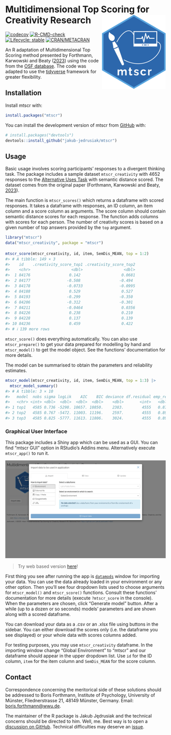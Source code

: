 
<!-- README.md is generated from README.Rmd. Please edit that file -->

# Multidimensional Top Scoring for Creativity Research <img src="./man/figures/mtscr-hex.svg" width="200" align="right"/>

<!-- badges: start -->

[![codecov](https://codecov.io/gh/jakub-jedrusiak/mtscr/branch/main/graph/badge.svg?token=N3UGHFK5QN)](https://app.codecov.io/gh/jakub-jedrusiak/mtscr)
[![R-CMD-check](https://github.com/jakub-jedrusiak/mtscr/actions/workflows/R-CMD-check.yaml/badge.svg)](https://github.com/jakub-jedrusiak/mtscr/actions/workflows/R-CMD-check.yaml)
[![Lifecycle:
stable](https://img.shields.io/badge/lifecycle-stable-green.svg)](https://lifecycle.r-lib.org/articles/stages.html#stable)
[![CRAN/METACRAN](https://img.shields.io/cran/v/mtscr)](https://CRAN.R-project.org/package=mtscr)
<!-- badges: end -->

An R adaptation of Multidimensional Top Scoring method presented by
Forthmann, Karwowski and Beaty
([2023](https://doi.org/10.1037/aca0000571)) using the code from the
[OSF database](https://osf.io/7rgsp/). The code was adapted to use the
[tidyverse](https://www.tidyverse.org/) framework for greater
flexibility.

## Installation

Install mtscr with:

``` r
install.packages("mtscr")
```

You can install the development version of mtscr from
[GitHub](https://github.com/) with:

``` r
# install.packages("devtools")
devtools::install_github("jakub-jedrusiak/mtscr")
```

## Usage

Basic usage involves scoring participants’ responses to a divergent
thinking task. The package includes a sample dataset `mtscr_creativity`
with 4652 responses to the [Alternative Uses
Task](https://en.wikipedia.org/wiki/Guilford%27s_Alternate_Uses) with
semantic distance scored. The dataset comes from the original paper
(Forthmann, Karwowski and Beaty,
[2023](https://doi.org/10.1037/aca0000571)).

The main function is `mtscr_scores()` which returns a dataframe with
scored responses. It takes a dataframe with responses, an ID column, an
item column and a score column as arguments. The score column should
contain semantic distance scores for each response. The function adds
columns with scores for each person. The number of creativity scores is
based on a given number of top answers provided by the `top` argument.

``` r
library("mtscr")
data("mtscr_creativity", package = "mtscr")

mtscr_score(mtscr_creativity, id, item, SemDis_MEAN, top = 1:2)
#> # A tibble: 149 × 3
#>    id    .creativity_score_top1 .creativity_score_top2
#>    <chr>                  <dbl>                  <dbl>
#>  1 84176                 0.142                  0.0681
#>  2 84177                -0.508                 -0.494 
#>  3 84178                -0.0733                -0.0995
#>  4 84188                 0.529                  0.527 
#>  5 84193                -0.299                 -0.350 
#>  6 84206                -0.312                 -0.301 
#>  7 84211                -0.0464                 0.0356
#>  8 84226                 0.238                  0.210 
#>  9 84228                 0.137                  0.139 
#> 10 84236                 0.459                  0.422 
#> # ℹ 139 more rows
```

`mtscr_score()` does everything automatically. You can also use
`mtscr_prepare()` to get your data prepared for modelling by hand and
`mtscr_model()` to get the model object. See the functions’
documentation for more details.

The model can be summarised to obtain the parameters and reliability
estimates.

``` r
mtscr_model(mtscr_creativity, id, item, SemDis_MEAN, top = 1:3) |>
  mtscr_model_summary()
#> # A tibble: 3 × 10
#>   model  nobs sigma logLik    AIC    BIC deviance df.residual emp_rel   FDI
#>   <chr> <int> <dbl>  <dbl>  <dbl>  <dbl>    <dbl>       <int>   <dbl> <dbl>
#> 1 top1   4585 0.736 -5298. 10657. 10850.    2383.        4555   0.877 0.936
#> 2 top2   4585 0.767 -5472. 11003. 11196.    2597.        4555   0.892 0.944
#> 3 top3   4585 0.825 -5777. 11613. 11806.    3024.        4555   0.896 0.947
```

### Graphical User Interface

This package includes a Shiny app which can be used as a GUI. You can
find “mtscr GUI” option in RStudio’s Addins menu. Alternatively execute
`mtscr_app()` to run it.

![](./man/figures/README-GUI-example.gif)

> Try web based version
> [here](https://jakub-jedrusiak.shinyapps.io/mtscr_GUI/)!

First thing you see after running the app is
[`datamods`](https://github.com/dreamRs/datamods) window for importing
your data. You can use the data already loaded in your environment or
any other option. Then you’ll see four dropdown lists used to choose
arguments for `mtscr_model()` and `mtscr_score()` functions. Consult
these functions’ documentation for more details (execute `?mtscr_score`
in the console). When the parameters are chosen, click “Generate model”
button. After a while (up to a dozen or so seconds) models’ parameters
and are shown along with a scored dataframe.

You can download your data as a .csv or an .xlsx file using buttons in
the sidebar. You can either download the scores only (i.e. the dataframe
you see displayed) or your whole data with scores columns added.

For testing purposes, you may use `mtscr_creativity` dataframe. In the
importing window change “Global Environment” to “mtscr” and our
dataframe should appear in the upper dropdown list. Use `id` for the ID
column, `item` for the item column and `SemDis_MEAN` for the score
column.

## Contact

Correspondence concerning the meritorical side of these solutions should
be addressed to Boris Forthmann, Institute of Psychology, University of
Münster, Fliednerstrasse 21, 48149 Münster, Germany. Email:
<boris.forthmann@wwu.de>.

The maintainer of the R package is Jakub Jędrusiak and the technical
concerns should be directed to him. Well, me. Best way is to open a
[discussion on
GitHub](https://github.com/jakub-jedrusiak/mtscr/discussions). Technical
difficulties may deserve an
[issue](https://github.com/jakub-jedrusiak/mtscr/issues).
